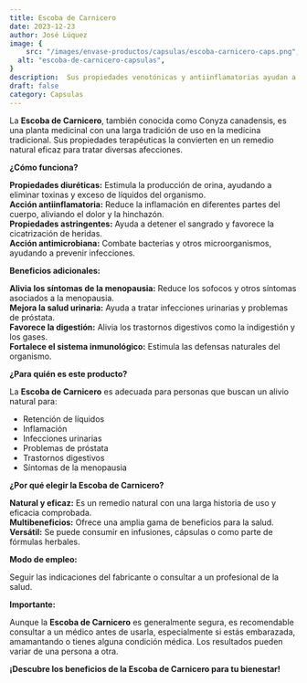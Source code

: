 ```yaml
---
title: Escoba de Carnicero
date: 2023-12-23
author: José Lúquez
image: {
 	src: "/images/envase-productos/capsulas/escoba-carnicero-caps.png",
  alt: "escoba-de-carnicero-capsulas",
}
description:  Sus propiedades venotónicas y antiinflamatorias ayudan a mejorar la salud vascular y aliviar la pesadez en las piernas
draft: false
category: Capsulas
---
```


La **Escoba de Carnicero**, también conocida como Conyza canadensis, es una planta medicinal con una larga tradición de uso en la medicina tradicional. Sus propiedades terapéuticas la convierten en un remedio natural eficaz para tratar diversas afecciones.

**¿Cómo funciona?**

**Propiedades diuréticas:** Estimula la producción de orina, ayudando a eliminar toxinas y exceso de líquidos del organismo.   
**Acción antiinflamatoria:** Reduce la inflamación en diferentes partes del cuerpo, aliviando el dolor y la hinchazón.   
**Propiedades astringentes:** Ayuda a detener el sangrado y favorece la cicatrización de heridas.   
**Acción antimicrobiana:** Combate bacterias y otros microorganismos, ayudando a prevenir infecciones.   

**Beneficios adicionales:**

**Alivia los síntomas de la menopausia:** Reduce los sofocos y otros síntomas asociados a la menopausia.   
**Mejora la salud urinaria:** Ayuda a tratar infecciones urinarias y problemas de próstata.   
**Favorece la digestión:** Alivia los trastornos digestivos como la indigestión y los gases.   
**Fortalece el sistema inmunológico:** Estimula las defensas naturales del organismo.   

**¿Para quién es este producto?**

La **Escoba de Carnicero** es adecuada para personas que buscan un alivio natural para:

- Retención de líquidos
- Inflamación
- Infecciones urinarias
- Problemas de próstata
- Trastornos digestivos
- Síntomas de la menopausia

**¿Por qué elegir la Escoba de Carnicero?**

**Natural y eficaz:** Es un remedio natural con una larga historia de uso y eficacia comprobada.   
**Multibeneficios:** Ofrece una amplia gama de beneficios para la salud.   
**Versátil:** Se puede consumir en infusiones, cápsulas o como parte de fórmulas herbales.   

**Modo de empleo:**

Seguir las indicaciones del fabricante o consultar a un profesional de la salud.

**Importante:**

Aunque la **Escoba de Carnicero** es generalmente segura, es recomendable consultar a un médico antes de usarla, especialmente si estás embarazada, amamantando o tienes alguna condición médica.
Los resultados pueden variar de una persona a otra.

**¡Descubre los beneficios de la Escoba de Carnicero para tu bienestar!**
